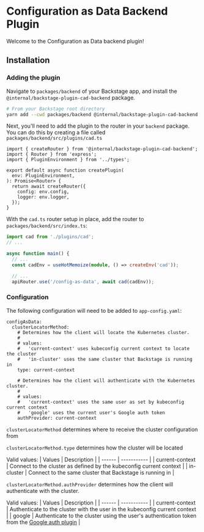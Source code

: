 # Configuration as Data Backend Plugin

Welcome to the Configuration as Data backend plugin!

## Installation

### Adding the plugin

Navigate to `packages/backend` of your Backstage app, and install the
`@internal/backstage-plugin-cad-backend` package.

```bash
# From your Backstage root directory
yarn add --cwd packages/backend @internal/backstage-plugin-cad-backend
```

Next, you'll need to add the plugin to the router in your `backend` package. You
can do this by creating a file called `packages/backend/src/plugins/cad.ts`

```tsx
import { createRouter } from '@internal/backstage-plugin-cad-backend';
import { Router } from 'express';
import { PluginEnvironment } from '../types';

export default async function createPlugin(
  env: PluginEnvironment,
): Promise<Router> {
  return await createRouter({
    config: env.config,
    logger: env.logger,
  });
}
```

With the `cad.ts` router setup in place, add the router to
`packages/backend/src/index.ts`:

```ts
import cad from './plugins/cad';
// ...

async function main() {
  // ...
  const cadEnv = useHotMemoize(module, () => createEnv('cad'));

  // ...
  apiRouter.use('/config-as-data', await cad(cadEnv));
```

### Configuration

The following configuration will need to be added to `app-config.yaml`:

```
configAsData:
  clusterLocatorMethod:
    # Determines how the client will locate the Kubernetes cluster.
    #
    # values:
    #   'current-context' uses kubeconfig current context to locate the cluster
    #   'in-cluster' uses the same cluster that Backstage is running in
    type: current-context

    # Determines how the client will authenticate with the Kubernetes cluster.
    #
    # values:
    #   'current-context' uses the same user as set by kubeconfig current context
    #   'google' uses the current user's Google auth token
    authProvider: current-context
```

`clusterLocatorMethod` determines where to receive the cluster configuration
from

`clusterLocatorMethod.type` determines how the cluster will be located

Valid values:
| Values | Description |
| ------ | ----------- |
| current-context | Connect to the cluster as defined by the kubeconfig current context |
| in-cluster | Connect to the same cluster that Backstage is running in |

`clusterLocatorMethod.authProvider` determines how the client will authenticate
with the cluster.

Valid values:
| Values | Description |
| ------ | ----------- |
| current-context | Authenticate to the cluster with the user in the kubeconfig current context |
| google | Authenticate to the cluster using the user's authentication token from the [Google auth plugin](https://backstage.io/docs/auth/) |
